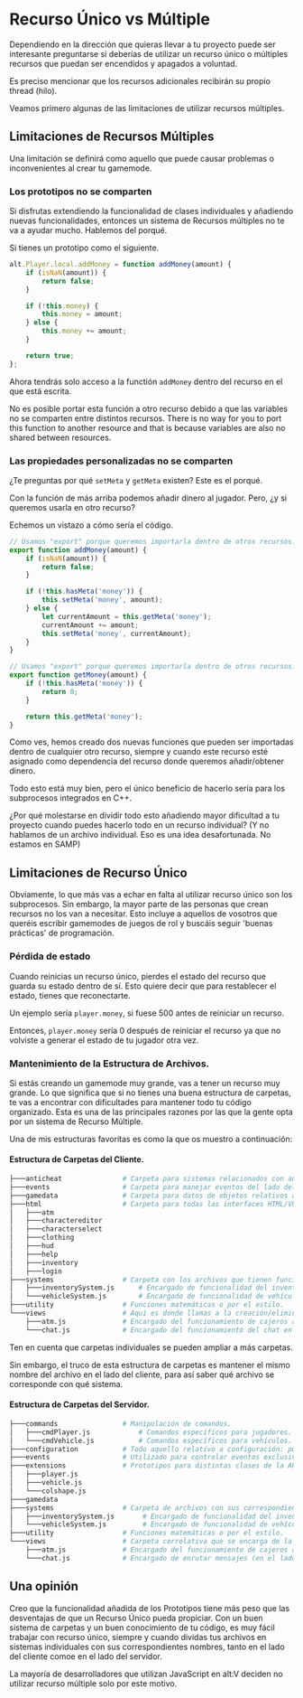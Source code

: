 # Recurso Único vs Múltiple

Dependiendo en la dirección que quieras llevar a tu proyecto puede ser interesante preguntarse si deberías de utilizar un recurso único o múltiples recursos que puedan ser encendidos y apagados a voluntad.

Es preciso mencionar que los recursos adicionales recibirán su propio thread (hilo).

Veamos primero algunas de las limitaciones de utilizar recursos múltiples.

## Limitaciones de Recursos Múltiples

Una limitación se definirá como aquello que puede causar problemas o inconvenientes al crear tu gamemode.

### Los prototipos no se comparten

Si disfrutas extendiendo la funcionalidad de clases individuales y añadiendo nuevas funcionalidades, entonces un sistema de Recursos múltiples no te va a ayudar mucho.
Hablemos del porqué.

Si tienes un prototipo como el siguiente.

```js
alt.Player.local.addMoney = function addMoney(amount) {
    if (isNaN(amount)) {
        return false;
    }

    if (!this.money) {
        this.money = amount;
    } else {
        this.money += amount;
    }

    return true;
};
```

Ahora tendrás solo acceso a la functión `addMoney` dentro del recurso en el que está escrita.

No es posible portar esta función a otro recurso debido a que las variables no se comparten entre distintos recursos. There is no way for you to port this function to another resource and that is because variables are also no shared between resources.

### Las propiedades personalizadas no se comparten

¿Te preguntas por qué `setMeta` y `getMeta` existen? Este es el porqué.

Con la función de más arriba podemos añadir dinero al jugador. Pero, ¿y si queremos usarla en otro recurso?

Echemos un vistazo a cómo sería el código.

```js
// Usamos "export" porque queremos importarla dentro de otros recursos.
export function addMoney(amount) {
    if (isNaN(amount)) {
        return false;
    }

    if (!this.hasMeta('money')) {
        this.setMeta('money', amount);
    } else {
        let currentAmount = this.getMeta('money');
        currentAmount += amount;
        this.setMeta('money', currentAmount);
    }
}

// Usamos "export" porque queremos importarla dentro de otros recursos.
export function getMoney(amount) {
    if (!this.hasMeta('money')) {
        return 0;
    }

    return this.getMeta('money');
}
```

Como ves, hemos creado dos nuevas funciones que pueden ser importadas dentro de cualquier otro recurso, siempre y cuando este recurso esté asignado como dependencia del recurso donde queremos añadir/obtener dinero.

Todo esto está muy bien, pero el único beneficio de hacerlo sería para los subprocesos integrados en C++.

¿Por qué molestarse en dividir todo esto añadiendo mayor dificultad a tu proyecto cuando puedes hacerlo todo en un recurso individual? (Y no hablamos de un archivo individual. Eso es una idea desafortunada. No estamos en SAMP)

## Limitaciones de Recurso Único

Obviamente, lo que más vas a echar en falta al utilizar recurso único son los subprocesos. Sin embargo, la mayor parte de las personas que crean recursos no los van a necesitar. Esto incluye a aquellos de vosotros que queréis escribir gamemodes de juegos de rol y buscáis seguir 'buenas prácticas' de programación.

### Pérdida de estado

Cuando reinicias un recurso único, pierdes el estado del recurso que guarda su estado dentro de sí.
Esto quiere decir que para restablecer el estado, tienes que reconectarte.

Un ejemplo sería `player.money`, si fuese 500 antes de reiniciar un recurso.

Entonces, `player.money` sería 0 después de reiniciar el recurso ya que no volviste a generar el estado de tu jugador otra vez.

### Mantenimiento de la Estructura de Archivos.

Si estás creando un gamemode muy grande, vas a tener un recurso muy grande. Lo que significa que si no tienes una buena estructura de carpetas, te vas a encontrar con dificultades para mantener todo tu código organizado. Esta es una de las principales razones por las que la gente opta por un sistema de Recurso Múltiple.

Una de mis estructuras favoritas es como la que os muestro a continuación:

#### Estructura de Carpetas del Cliente.

```sh
├───anticheat 				# Carpeta para sistemas relacionados con anticheat.
├───events				    # Carpeta para manejar eventos del lado del cliente
├───gamedata			    # Carpeta para datos de objetos relativos al juego.
├───html				    # Carpeta para todas las interfaces HTML/VUE/etc
│   ├───atm
│   ├───charactereditor
│   ├───characterselect
│   ├───clothing
│   ├───hud
│   ├───help
│   ├───inventory
│   ├───login
├───systems					# Carpeta con los archivos que tienen funcionalidad correspondiente en el lado del servidor.
│   ├───inventorySystem.js	 	# Encargado de funcionalidad del inventario.
│   └───vehicleSystem.js		# Encargado de funcionalidad de vehículos general. Por ejemplo, setIntoVehicle
├───utility					# Funciones matemáticas o por el estilo.
└───views					# Aquí es donde llamas a la creación/eliminación de tu WebView
    ├───atm.js				# Encargado del funcionamiento de cajeros automáticos en el lado del cliente.
    └───chat.js				# Encargado del funcionamiento del chat en el lado del cliente.
```

Ten en cuenta que carpetas individuales se pueden ampliar a más carpetas.

Sin embargo, el truco de esta estructura de carpetas es mantener el mismo nombre del archivo en el lado del cliente, para así saber qué archivo se corresponde con qué sistema.

#### Estructura de Carpetas del Servidor.

```sh
├───commands				# Manipulación de comandos.
│   ├───cmdPlayer.js 			# Comandos específicos para jugadores.
│   └───cmdVehicle.js			# Comandos específicos para vehículos.
├───configuration			# Todo aquello relativo a configuración: puntos de spawneo, preconfiguraciones, etc.
├───events				    # Utilizado para controlar eventos exclusivos del lado del cliente.
├───extensions				# Prototipos para distintas clases de la API de alt:V.
│   ├───player.js
│   ├───vehicle.js
│   └───colshape.js
├───gamedata
├───systems					# Carpeta de archivos con sus correspondientes correlatos en el lado del cliente.
│   ├───inventorySystem.js	 	 # Encargado de funcionalidad del inventario.
│   └───vehicleSystem.js		 # Encargado de funcionalidad de vehículos general. Por ejemplo, setIntoVehicle
├───utility					# Funciones matemáticas o por el estilo.
└───views					# Carpeta correlativa que se encarga de la funcionalidad "view" en el lado del cliente.
    ├───atm.js				# Encargado del funcionamiento de cajeros automáticos en el lado del servidor.
    └───chat.js 			# Encargado de enrutar mensajes (en el lado del cliente).
```

## Una opinión

Creo que la funcionalidad añadida de los Prototipos tiene más peso que las desventajas de que un Recurso Único pueda propiciar. Con un buen sistema de carpetas y un buen conocimiento de tu código, es muy fácil trabajar con recurso único, siempre y cuando dividas tus archivos en sistemas individuales con sus correspondientes nombres, tanto en el lado del cliente comoe en el lado del servidor.

La mayoría de desarrolladores que utilizan JavaScript en alt:V deciden no utilizar recurso múltiple solo por este motivo.
